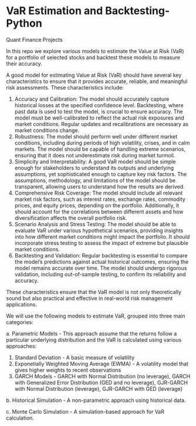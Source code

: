 # VaR Estimation and Backtesting-Python
Quant Finance Projects 

In this repo we explore various models to estimate the Value at Risk (VaR) for a portfolio of selected stocks and backtest these models to measure their accuracy.

A good model for estimating Value at Risk (VaR) should have several key characteristics to ensure that it provides accurate, reliable, and meaningful risk assessments. These characteristics include:

1. Accuracy and Calibration: The model should accurately capture historical losses at the specified confidence level. Backtesting, where past data is used to test the model, is crucial to ensure accuracy. The model must be well-calibrated to reflect the actual risk exposures and market conditions. Regular updates and recalibrations are necessary as market conditions change.
2. Robustness: The model should perform well under different market conditions, including during periods of high volatility, crises, and in calm markets. The model should be capable of handling extreme scenarios, ensuring that it does not underestimate risk during market turmoil.
3. Simplicity and Interpretability: A good VaR model should be simple enough for stakeholders to understand its outputs and underlying assumptions, yet sophisticated enough to capture key risk factors. The assumptions, methodology, and limitations of the model should be transparent, allowing users to understand how the results are derived.
4. Comprehensive Risk Coverage: The model should include all relevant market risk factors, such as interest rates, exchange rates, commodity prices, and equity prices, depending on the portfolio. Additionally, it should account for the correlations between different assets and how diversification affects the overall portfolio risk.
5. Scenario Analysis and Stress Testing: The model should be able to evaluate VaR under various hypothetical scenarios, providing insights into how different market conditions might impact the portfolio. It should incorporate stress testing to assess the impact of extreme but plausible market conditions.
6. Backtesting and Validation: Regular backtesting is essential to compare the model’s predictions against actual historical outcomes, ensuring the model remains accurate over time. The model should undergo rigorous validation, including out-of-sample testing, to confirm its reliability and accuracy.

These characteristics ensure that the VaR model is not only theoretically sound but also practical and effective in real-world risk management applications.

We will use the following models to estimate VaR, grouped into three main categories:

a. Parametric Models - This approach assume that the returns follow a particular underlying distribution and the VaR is calculated using various approaches: 

1. Standard Deviation - A basic measure of volatility
2. Exponetially Weighted Moving Average (EWMA) - A volatility model that gives higher weights to recent observations
3. GARCH Models - GARCH with Normal Distribution (no leverage), GARCH with Generalized Error Distribution (GED and no leverage), GJR-GARCH with Normal Distribution (leverage), GJR-GARCH with GED (leverage)
                                          
b. Historical Simulation - A non-parametric approach using historical data.

c. Monte Carlo Simulation - A simulation-based approach for VaR calculation.





